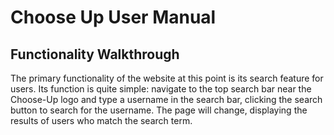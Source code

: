 # Choose Up User Manual
## Functionality Walkthrough

The primary functionality of the website at this point is its search feature for users. Its function is quite simple: navigate to the top search bar near the Choose-Up logo and type a username in the search bar, clicking the search button to search for the username. The page will change, displaying the results of users who match the search term.
